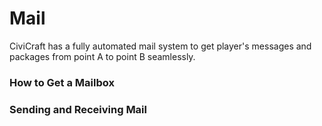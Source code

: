# Mail

CiviCraft has a fully automated mail system to get player's messages and packages from point A to point B seamlessly.

### How to Get a Mailbox
### Sending and Receiving Mail
